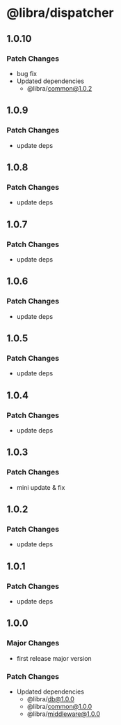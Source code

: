 # @libra/dispatcher

## 1.0.10

### Patch Changes

- bug fix
- Updated dependencies
  - @libra/common@1.0.2

## 1.0.9

### Patch Changes

- update deps

## 1.0.8

### Patch Changes

- update deps

## 1.0.7

### Patch Changes

- update deps

## 1.0.6

### Patch Changes

- update deps

## 1.0.5

### Patch Changes

- update deps

## 1.0.4

### Patch Changes

- update deps

## 1.0.3

### Patch Changes

- mini update & fix

## 1.0.2

### Patch Changes

- update deps

## 1.0.1

### Patch Changes

- update deps

## 1.0.0

### Major Changes

- first release major version

### Patch Changes

- Updated dependencies
  - @libra/db@1.0.0
  - @libra/common@1.0.0
  - @libra/middleware@1.0.0
